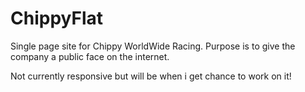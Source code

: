 ChippyFlat
==========
Single page site for Chippy WorldWide Racing. Purpose is to give the company a public face on the internet.

Not currently responsive but will be when i get chance to work on it!
